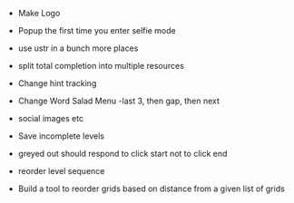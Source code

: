 
- Make Logo
- Popup the first time you enter selfie mode

- use ustr in a bunch more places
- split total completion into multiple resources
- Change hint tracking

- Change Word Salad Menu -last 3, then gap, then next
- social images etc
- Save incomplete levels


- greyed out should respond to click start not to click end

- reorder level sequence

- Build a tool to reorder grids based on distance from a given list of grids